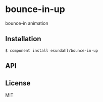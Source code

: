 
# bounce-in-up

  bounce-in animation

## Installation

    $ component install esundahl/bounce-in-up

## API

   

## License

  MIT
